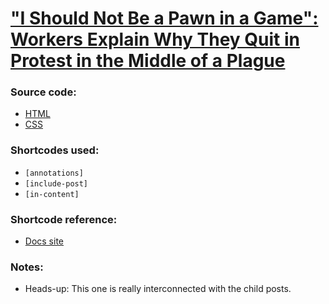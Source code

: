 # ["I Should Not Be a Pawn in a Game": Workers Explain Why They Quit in Protest in the Middle of a Plague](https://www.motherjones.com/politics/2020/09/quitting-2020-coronavirus-protest-labor-bonappetit-teacher-cop-bojangles-pawn-workers/)


### Source code:
- [HTML](post-body.html)
- [CSS](custom-css.css)

### Shortcodes used:
- `[annotations]`
- `[include-post]`
- `[in-content]`

### Shortcode reference:
- [Docs site](https://docs.motherjones.com/2019/06/27/shortcodes/)

### Notes:
- Heads-up: This one is really interconnected with the child posts.
